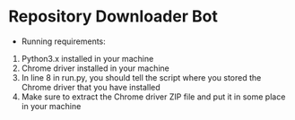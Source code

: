 # Repository Downloader Bot
* Running requirements:
1. Python3.x installed in your machine
2. Chrome driver installed in your machine
3. In line 8 in run.py, you should tell the script where you stored the Chrome driver that you have installed
4. Make sure to extract the Chrome driver ZIP file and put it in some place in your machine
